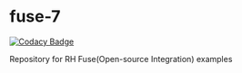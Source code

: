 # fuse-7

[![Codacy Badge](https://api.codacy.com/project/badge/Grade/92f48aa9584445c3bc3cb7e1cabb7dc3)](https://app.codacy.com/app/kodtodya/fuse-7-examples?utm_source=github.com&utm_medium=referral&utm_content=kodtodya/fuse-7-examples&utm_campaign=Badge_Grade_Settings)

Repository for RH Fuse(Open-source Integration) examples
